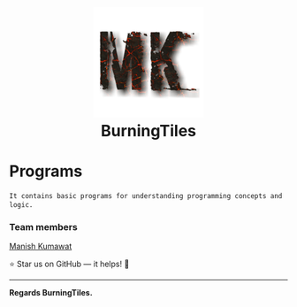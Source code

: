 <h1 align="center">
  <br>
  <a href="https://github.com/BurningTiles"><img src="logo.png" width="200"></a>
  <br>
  BurningTiles
  <br>
</h1>

# Programs
```
It contains basic programs for understanding programming concepts and logic.
```
### Team members
<a href="https://instagram.com/BurningTiles" target="_blank">Manish Kumawat</a>


:star: Star us on GitHub — it helps! :tada:

---
**Regards BurningTiles.**
